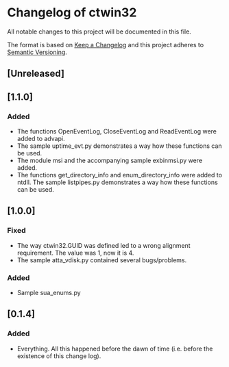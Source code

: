 # Changelog of ctwin32

All notable changes to this project will be documented in this file.

The format is based on [Keep a Changelog](http://keepachangelog.com/en/1.0.0/)
and this project adheres to [Semantic Versioning](http://semver.org/spec/v2.0.0.html).

## [Unreleased]

## [1.1.0]

### Added

 - The functions OpenEventLog, CloseEventLog and ReadEventLog were added to
   advapi.
 - The sample uptime_evt.py demonstrates a way how these functions can be used.
 - The module msi and the accompanying sample exbinmsi.py were added.
 - The functions get_directory_info and enum_directory_info were added to
   ntdll. The sample listpipes.py demonstrates a way how these functions can
   be used.

## [1.0.0]

### Fixed

 - The way ctwin32.GUID was defined led to a wrong alignment requirement. The
   value was 1, now it is 4.
 - The sample atta_vdisk.py contained several bugs/problems.

### Added

 - Sample sua_enums.py

## [0.1.4]

### Added

 - Everything. All this happened before the dawn of time (i.e. before the
   existence of this change log).
